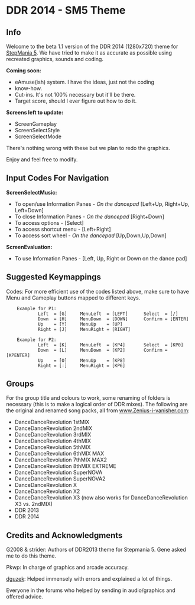 DDR 2014 - SM5 Theme
====================

Info
----
Welcome to the beta 1.1 version of the DDR 2014 (1280x720) theme for [StepMania 5](http://www.stepmania.com/). We have 
tried to make it as accurate as possible using recreated graphics, sounds and coding. 

**Coming soon:**

* eAmuse(ish) system. I have the ideas, just not the coding 
* know-how.
* Cut-ins. It's not 100% necessary but it'll be there.
* Target score, should I ever figure out how to do it.

**Screens left to update:**

* ScreenGameplay
* ScreenSelectStyle
* ScreenSelectMode

There's nothing wrong with these but we plan to redo the graphics.

Enjoy and feel free to modify.	

Input Codes For Navigation
--------------------------

**ScreenSelectMusic:**

* To open/use Information Panes - *On the dancepad* [Left+Up, Right+Up, Left+Down]
* To close Information Panes - *On the dancepad* [Right+Down]
* To access options - [Select]
* To access shortcut menu - [Left+Right]
* To access sort wheel - *On the dancepad* [Up,Down,Up,Down]

**ScreenEvaluation:**

* To use Information Panes - [Left, Up, Right or Down on the dance pad]

Suggested Keymappings
---------------------

Codes:
For more efficient use of the codes listed above, make sure to have Menu and Gameplay buttons mapped to different keys.

		Example for P1:
			 	Left  = [G]		MenuLeft  = [LEFT]		Select  = [/]
			 	Down  = [H]		MenuDown  = [DOWN]		Confirm = [ENTER]
			 	Up    = [Y]		MenuUp    = [UP]
			 	Right = [J]     MenuRight = [RIGHT]

		Example for P2:
			 	Left  = [K]		MenuLeft  = [KP4]		Select  = [KP0]
			 	Down  = [L]		MenuDown  = [KP2]		Confirm = [KPENTER]
			 	Up    = [O]		MenuUp    = [KP8]
			 	Right = [:]     MenuRight = [KP6]


Groups
------
For the group title and colours to work, some renaming of folders is necessary 
(this is to make a logical order of DDR mixes). The following are the original and 
renamed song packs, all from www.Zenius-i-vanisher.com:

- DanceDanceRevolution 1stMIX
- DanceDanceRevolution 2ndMIX
- DanceDanceRevolution 3rdMIX
- DanceDanceRevolution 4thMIX
- DanceDanceRevolution 5thMIX
- DanceDanceRevolution 6thMIX MAX
- DanceDanceRevolution 7thMIX MAX2
- DanceDanceRevolution 8thMIX EXTREME
- DanceDanceRevolution SuperNOVA
- DanceDanceRevolution SuperNOVA2
- DanceDanceRevolution X
- DanceDanceRevolution X2
- DanceDanceRevolution X3 (now also works for DanceDanceRevolution X3 vs. 2ndMIX)
- DDR 2013
- DDR 2014

Credits and Acknowledgments
---------------------------

G2008 & strider: Authors of DDR2013 theme for Stepmania 5. Gene asked me to do this theme.

Pkwp: In charge of graphics and arcade accuracy.

[dguzek](https://github.com/dguzek/): Helped immensely with errors and explained a lot of things.

Everyone in the forums who helped by sending in audio/graphics and offered advice.